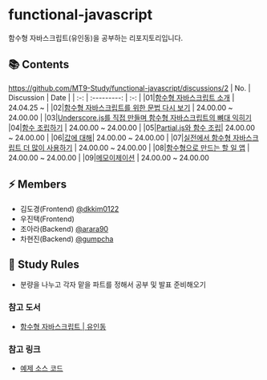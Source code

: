 # functional-javascript
함수형 자바스크립트(유인동)을 공부하는 리포지토리입니다.

## 📚 Contents
https://github.com/MT9-Study/functional-javascript/discussions/2
| No. | Discussion | Date |
| :-: | :---------: | :-: |
|01|[함수형 자바스크립트 소개](https://github.com/MT9-Study/functional-javascript/discussions/2) | 24.04.25 ~ |
|02|[함수형 자바스크립트를 위한 문법 다시 보기](https://github.com/MT9-Study/functional-javascript/discussions/3) | 24.00.00 ~ 24.00.00 |
|03|[Underscore.js를 직접 만들며 함수형 자바스크립트의 뼈대 익히기](https://github.com/MT9-Study/functional-javascript/discussions/4)
|04|[함수 조립하기](https://github.com/MT9-Study/functional-javascript/discussions/5) | 24.00.00 ~ 24.00.00 |
|05|[Partial.js와 함수 조립](https://github.com/MT9-Study/functional-javascript/discussions/6)| 24.00.00 ~ 24.00.00 |
|06|[값에 대해](https://github.com/MT9-Study/functional-javascript/discussions/7)| 24.00.00 ~ 24.00.00 |
|07|[실전에서 함수형 자바스크립트 더 많이 사용하기](https://github.com/MT9-Study/functional-javascript/discussions/8) | 24.00.00 ~ 24.00.00 |
|08|[함수형으로 만드는 할 일 앱](https://github.com/MT9-Study/functional-javascript/discussions/9) | 24.00.00 ~ 24.00.00 |
|09|[메모이제이션](https://github.com/MT9-Study/functional-javascript/discussions/10) | 24.00.00 ~ 24.00.00 

## ⚡️ Members
* 김도경(Frontend) [@dkkim0122](https://github.com/dkkim0122)
* 우진택(Frontend)
* 조아라(Backend) [@arara90](https://github.com/arara90)
* 차현진(Backend) [@gumpcha](https://github.com/gumpcha)

## 📝 Study Rules
* 분량을 나누고 각자 맡을 파트를 정해서 공부 및 발표 준비해오기

### 참고 도서
- [함수형 자바스크립트 | 유인동](https://www.yes24.com/Product/Goods/56885507)

### 참고 링크
- [예제 소스 코드](https://github.com/indongyoo/functional-javascript?tab=readme-ov-file)
